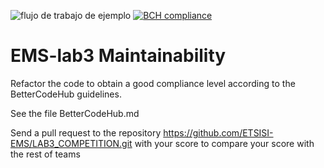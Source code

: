 ![flujo de trabajo de ejemplo](https://github.com/ETSISI-EMS/ems2022_lab_3_mantenibilidad_ef-anagaupm/actions/workflows/workflow.yml/badge.svg)
[![BCH compliance](https://bettercodehub.com/edge/badge/ETSISI-EMS/ems2022_lab_3_mantenibilidad_ef-anagaupm?branch=main&token=26768369fcc57abc2e9d127b5b4c7b7a834280d6)](https://bettercodehub.com/)

# EMS-lab3 Maintainability

Refactor the code to obtain a good compliance level according to the BetterCodeHub guidelines.

See the file BetterCodeHub.md

Send a pull request to the repository https://github.com/ETSISI-EMS/LAB3_COMPETITION.git with your score to compare your score with the rest of teams
